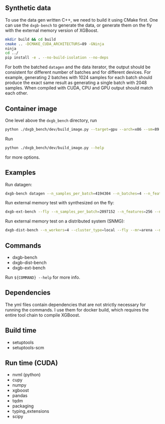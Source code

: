 Synthetic data
--------------
To use the data gen written C++, we need to build it using CMake first. One can use the
`dxgb-bench` to generate the data, or generate them on the fly with the external memory
version of XGBoost.

``` sh
mkdir build && cd build
cmake .. -DCMAKE_CUDA_ARCHITECTURS=89 -GNinja
ninja
cd ../
pip install -e . --no-build-isolation --no-deps
```

For both the batched `datagen` and the data iterator, the output should be consistent for
different number of batches and for different devices. For example, generating 2 batches
with 1024 samples for each batch should produce the exact same result as generating a
single batch with 2048 samples. When compiled with CUDA, CPU and GPU output should match
each other.

Container image
---------------
One level above the `dxgb_bench` directory, run

``` sh
python ./dxgb_bench/dev/build_image.py --target=gpu --arch=x86 --sm=89 --install-xgboost
```

Run
``` sh
python ./dxgb_bench/dev/build_image.py --help
```
for more options.

Examples
--------

Run datagen:
``` sh
dxgb-bench datagen --n_samples_per_batch=4194304 --n_batches=4 --n_features=512 --device=cpu --fmt=npy
```

Run external memory test with synthesized on the fly:
``` sh
dxgb-ext-bench --fly --n_samples_per_batch=2097152 --n_features=256 --n_batches=8 --device=cuda --task=ext-qdm --n_rounds=8 --verbosity=1 --mr=arena
```

Run external memory test on a distributed system (SNMG):
``` sh
dxgb-dist-bench --n_workers=4 --cluster_type=local --fly --mr=arena --n_samples_per_batch=4194304 --n_features=512 --n_batches=196 --device=cuda --n_rounds=128 --verbosity=2
```

Commands
--------
- dxgb-bench
- dxgb-dist-bench
- dxgb-ext-bench

Run `${COMMAND} --help` for more info.

Dependencies
------------

The yml files contain dependencies that are not strictly necessary for running the
commands. I use them for docker build, which requires the entire tool chain to compile
XGBoost.

## Build time
- setuptools
- setuptools-scm

## Run time (CUDA)
- nvml (python)
- cupy
- numpy
- xgboost
- pandas
- tqdm
- packaging
- typing_extensions
- scipy